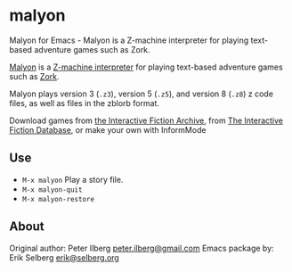 # malyon
Malyon for Emacs - Malyon is a Z-machine interpreter for playing
text-based adventure games such as Zork.

[Malyon](http://www.ifarchive.org/if-archive/infocom/interpreters/emacs/)  is a [Z-machine interpreter](http://directory.google.com/Top/Games/Video_Games/Genres/Adventure/Text_Adventures/Interpreters/Z-Machine/) for playing text-based adventure games such as [Zork](https://en.wikipedia.org/wiki/Zork).

Malyon plays version 3 (`.z3`), version 5 (`.z5`), and version 8 (`.z8`) z code files, as well as files in the zblorb format.

Download games from [the Interactive Fiction Archive](http://www.ifarchive.org/indexes/if-archiveXgamesXzcode.html), from [The Interactive Fiction Database](http://ifdb.tads.org/), or make your own with InformMode

## Use ##

* `M-x malyon`           Play a story file.
* `M-x malyon-quit`
* `M-x malyon-restore`

## About ##

Original author: Peter Ilberg <peter.ilberg@gmail.com>
Emacs package by: Erik Selberg <erik@selberg.org>
